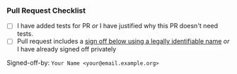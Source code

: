 ### Pull Request Checklist

<!-- Please read https://matrix-org.github.io/dendrite/development/contributing before submitting your pull request -->

* [ ] I have added tests for PR _or_ I have justified why this PR doesn't need tests.
* [ ] Pull request includes a [sign off below using a legally identifiable name](https://matrix-org.github.io/dendrite/development/contributing#sign-off) _or_ I have already signed off privately

Signed-off-by: `Your Name <your@email.example.org>`
